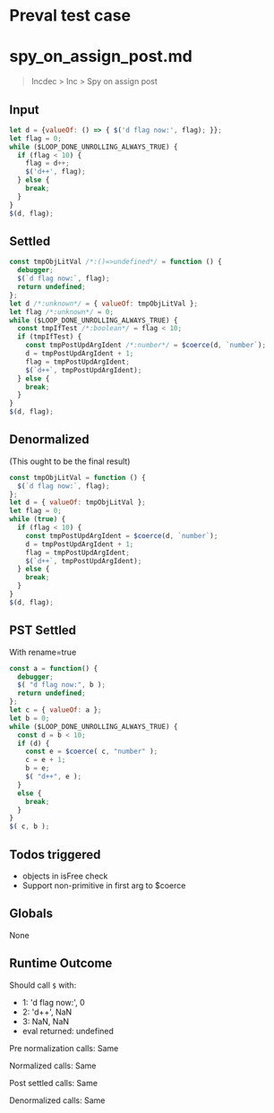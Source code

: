# Preval test case

# spy_on_assign_post.md

> Incdec > Inc > Spy on assign post

## Input

`````js filename=intro
let d = {valueOf: () => { $('d flag now:', flag); }};
let flag = 0;
while ($LOOP_DONE_UNROLLING_ALWAYS_TRUE) {
  if (flag < 10) {
    flag = d++;
    $('d++', flag);
  } else {
    break;
  }
}
$(d, flag);
`````


## Settled


`````js filename=intro
const tmpObjLitVal /*:()=>undefined*/ = function () {
  debugger;
  $(`d flag now:`, flag);
  return undefined;
};
let d /*:unknown*/ = { valueOf: tmpObjLitVal };
let flag /*:unknown*/ = 0;
while ($LOOP_DONE_UNROLLING_ALWAYS_TRUE) {
  const tmpIfTest /*:boolean*/ = flag < 10;
  if (tmpIfTest) {
    const tmpPostUpdArgIdent /*:number*/ = $coerce(d, `number`);
    d = tmpPostUpdArgIdent + 1;
    flag = tmpPostUpdArgIdent;
    $(`d++`, tmpPostUpdArgIdent);
  } else {
    break;
  }
}
$(d, flag);
`````


## Denormalized
(This ought to be the final result)

`````js filename=intro
const tmpObjLitVal = function () {
  $(`d flag now:`, flag);
};
let d = { valueOf: tmpObjLitVal };
let flag = 0;
while (true) {
  if (flag < 10) {
    const tmpPostUpdArgIdent = $coerce(d, `number`);
    d = tmpPostUpdArgIdent + 1;
    flag = tmpPostUpdArgIdent;
    $(`d++`, tmpPostUpdArgIdent);
  } else {
    break;
  }
}
$(d, flag);
`````


## PST Settled
With rename=true

`````js filename=intro
const a = function() {
  debugger;
  $( "d flag now:", b );
  return undefined;
};
let c = { valueOf: a };
let b = 0;
while ($LOOP_DONE_UNROLLING_ALWAYS_TRUE) {
  const d = b < 10;
  if (d) {
    const e = $coerce( c, "number" );
    c = e + 1;
    b = e;
    $( "d++", e );
  }
  else {
    break;
  }
}
$( c, b );
`````


## Todos triggered


- objects in isFree check
- Support non-primitive in first arg to $coerce


## Globals


None


## Runtime Outcome


Should call `$` with:
 - 1: 'd flag now:', 0
 - 2: 'd++', NaN
 - 3: NaN, NaN
 - eval returned: undefined

Pre normalization calls: Same

Normalized calls: Same

Post settled calls: Same

Denormalized calls: Same
